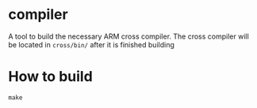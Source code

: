 # compiler

A tool to build the necessary ARM cross compiler.  The cross compiler
will be located in ```cross/bin/``` after it is finished building

# How to build
```
make
```

